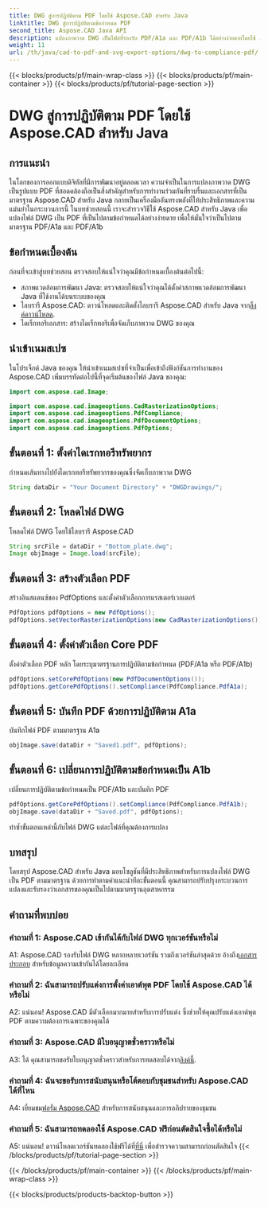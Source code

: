 ```yaml
---
title: DWG สู่การปฏิบัติตาม PDF โดยใช้ Aspose.CAD สำหรับ Java
linktitle: DWG สู่การปฏิบัติตามข้อกำหนด PDF
second_title: Aspose.CAD Java API
description: แปลงภาพวาด DWG เป็นไฟล์ที่รองรับ PDF/A1a และ PDF/A1b ได้อย่างง่ายดายโดยใช้ Aspose.CAD สำหรับ Java ปรับปรุงขั้นตอนการทำงานของคุณอย่างแม่นยำและง่ายดาย
weight: 11
url: /th/java/cad-to-pdf-and-svg-export-options/dwg-to-compliance-pdf/
---
```


{{< blocks/products/pf/main-wrap-class >}}
{{< blocks/products/pf/main-container >}}
{{< blocks/products/pf/tutorial-page-section >}}

# DWG สู่การปฏิบัติตาม PDF โดยใช้ Aspose.CAD สำหรับ Java

## การแนะนำ

ในโลกของการออกแบบดิจิทัลที่มีการพัฒนาอยู่ตลอดเวลา ความจำเป็นในการแปลงภาพวาด DWG เป็นรูปแบบ PDF ที่สอดคล้องถือเป็นสิ่งสำคัญสำหรับการทำงานร่วมกันที่ราบรื่นและเอกสารที่เป็นมาตรฐาน Aspose.CAD สำหรับ Java กลายเป็นเครื่องมืออันทรงพลังที่ให้ประสิทธิภาพและความแม่นยำในกระบวนการนี้ ในบทช่วยสอนนี้ เราจะสำรวจวิธีใช้ Aspose.CAD สำหรับ Java เพื่อแปลงไฟล์ DWG เป็น PDF ที่เป็นไปตามข้อกำหนดได้อย่างง่ายดาย เพื่อให้มั่นใจว่าเป็นไปตามมาตรฐาน PDF/A1a และ PDF/A1b

## ข้อกำหนดเบื้องต้น

ก่อนที่จะเข้าสู่บทช่วยสอน ตรวจสอบให้แน่ใจว่าคุณมีข้อกำหนดเบื้องต้นต่อไปนี้:

- สภาพแวดล้อมการพัฒนา Java: ตรวจสอบให้แน่ใจว่าคุณได้ตั้งค่าสภาพแวดล้อมการพัฒนา Java ที่ใช้งานได้บนระบบของคุณ
-  ไลบรารี Aspose.CAD: ดาวน์โหลดและติดตั้งไลบรารี Aspose.CAD สำหรับ Java จาก[ลิ้งค์ดาวน์โหลด](https://releases.aspose.com/cad/java/).
- ไดเร็กทอรีเอกสาร: สร้างไดเร็กทอรีเพื่อจัดเก็บภาพวาด DWG ของคุณ

## นำเข้าเนมสเปซ

ในโปรเจ็กต์ Java ของคุณ ให้นำเข้าเนมสเปซที่จำเป็นเพื่อเข้าถึงฟังก์ชันการทำงานของ Aspose.CAD เพิ่มบรรทัดต่อไปนี้ที่จุดเริ่มต้นของไฟล์ Java ของคุณ:

```java
import com.aspose.cad.Image;

import com.aspose.cad.imageoptions.CadRasterizationOptions;
import com.aspose.cad.imageoptions.PdfCompliance;
import com.aspose.cad.imageoptions.PdfDocumentOptions;
import com.aspose.cad.imageoptions.PdfOptions;
```

## ขั้นตอนที่ 1: ตั้งค่าไดเรกทอรีทรัพยากร

กำหนดเส้นทางไปยังไดเรกทอรีทรัพยากรของคุณซึ่งจัดเก็บภาพวาด DWG

```java
String dataDir = "Your Document Directory" + "DWGDrawings/";
```

## ขั้นตอนที่ 2: โหลดไฟล์ DWG

โหลดไฟล์ DWG โดยใช้ไลบรารี Aspose.CAD

```java
String srcFile = dataDir + "Bottom_plate.dwg";
Image objImage = Image.load(srcFile);
```

## ขั้นตอนที่ 3: สร้างตัวเลือก PDF

สร้างอินสแตนซ์ของ PdfOptions และตั้งค่าตัวเลือกการแรสเตอร์เวกเตอร์

```java
PdfOptions pdfOptions = new PdfOptions();
pdfOptions.setVectorRasterizationOptions(new CadRasterizationOptions());
```

## ขั้นตอนที่ 4: ตั้งค่าตัวเลือก Core PDF

ตั้งค่าตัวเลือก PDF หลัก โดยระบุมาตรฐานการปฏิบัติตามข้อกำหนด (PDF/A1a หรือ PDF/A1b)

```java
pdfOptions.setCorePdfOptions(new PdfDocumentOptions());
pdfOptions.getCorePdfOptions().setCompliance(PdfCompliance.PdfA1a);
```

## ขั้นตอนที่ 5: บันทึก PDF ด้วยการปฏิบัติตาม A1a

บันทึกไฟล์ PDF ตามมาตรฐาน A1a

```java
objImage.save(dataDir + "Saved1.pdf", pdfOptions);
```

## ขั้นตอนที่ 6: เปลี่ยนการปฏิบัติตามข้อกำหนดเป็น A1b

เปลี่ยนการปฏิบัติตามข้อกำหนดเป็น PDF/A1b และบันทึก PDF

```java
pdfOptions.getCorePdfOptions().setCompliance(PdfCompliance.PdfA1b);
objImage.save(dataDir + "Saved.pdf", pdfOptions);
```

ทำซ้ำขั้นตอนเหล่านี้กับไฟล์ DWG แต่ละไฟล์ที่คุณต้องการแปลง

## บทสรุป

โดยสรุป Aspose.CAD สำหรับ Java มอบโซลูชันที่มีประสิทธิภาพสำหรับการแปลงไฟล์ DWG เป็น PDF ตามมาตรฐาน ด้วยการทำตามคำแนะนำทีละขั้นตอนนี้ คุณสามารถปรับปรุงกระบวนการแปลงและรับรองว่าเอกสารของคุณเป็นไปตามมาตรฐานอุตสาหกรรม

## คำถามที่พบบ่อย

### คำถามที่ 1: Aspose.CAD เข้ากันได้กับไฟล์ DWG ทุกเวอร์ชันหรือไม่

 A1: Aspose.CAD รองรับไฟล์ DWG หลากหลายเวอร์ชัน รวมถึงเวอร์ชันล่าสุดด้วย อ้างถึง[เอกสารประกอบ](https://reference.aspose.com/cad/java/) สำหรับข้อมูลความเข้ากันได้โดยละเอียด

### คำถามที่ 2: ฉันสามารถปรับแต่งการตั้งค่าเอาต์พุต PDF โดยใช้ Aspose.CAD ได้หรือไม่

A2: แน่นอน! Aspose.CAD มีตัวเลือกมากมายสำหรับการปรับแต่ง ซึ่งช่วยให้คุณปรับแต่งเอาต์พุต PDF ตามความต้องการเฉพาะของคุณได้

### คำถามที่ 3: Aspose.CAD มีใบอนุญาตชั่วคราวหรือไม่

 A3: ได้ คุณสามารถขอรับใบอนุญาตชั่วคราวสำหรับการทดสอบได้จาก[ลิงค์นี้](https://purchase.aspose.com/temporary-license/).

### คำถามที่ 4: ฉันจะขอรับการสนับสนุนหรือโต้ตอบกับชุมชนสำหรับ Aspose.CAD ได้ที่ไหน

 A4: เยี่ยมชม[ฟอรั่ม Aspose.CAD](https://forum.aspose.com/c/cad/19) สำหรับการสนับสนุนและการอภิปรายของชุมชน

### คำถามที่ 5: ฉันสามารถทดลองใช้ Aspose.CAD ฟรีก่อนตัดสินใจซื้อได้หรือไม่

 A5: แน่นอน! ดาวน์โหลดเวอร์ชันทดลองใช้ฟรีได้ที่[ที่นี่](https://releases.aspose.com/) เพื่อสำรวจความสามารถก่อนตัดสินใจ
{{< /blocks/products/pf/tutorial-page-section >}}

{{< /blocks/products/pf/main-container >}}
{{< /blocks/products/pf/main-wrap-class >}}

{{< blocks/products/products-backtop-button >}}
